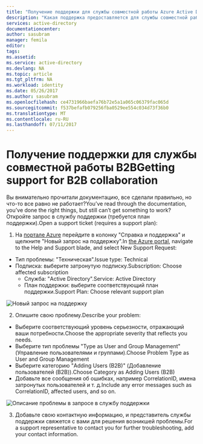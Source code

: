 ```yaml
---
title: "Получение поддержки для службы совместной работы Azure Active Directory B2B | Документация Майкрософт"
description: "Какая поддержка предоставляется для службы совместной работы Azure Active Directory B2B?"
services: active-directory
documentationcenter: 
author: sasubram
manager: femila
editor: 
tags: 
ms.assetid: 
ms.service: active-directory
ms.devlang: NA
ms.topic: article
ms.tgt_pltfrm: NA
ms.workload: identity
ms.date: 05/26/2017
ms.author: sasubram
ms.openlocfilehash: ce4731966baefa76b72e5a1a065c06379fac065d
ms.sourcegitcommit: f537befafb079256fba0529ee554c034d73f36b0
ms.translationtype: MT
ms.contentlocale: ru-RU
ms.lasthandoff: 07/11/2017
---
```

# <a name="getting-support-for-b2b-collaboration"></a><span data-ttu-id="1dc35-103">Получение поддержки для службы совместной работы B2B</span><span class="sxs-lookup"><span data-stu-id="1dc35-103">Getting support for B2B collaboration</span></span>

<span data-ttu-id="1dc35-104">Вы внимательно прочитали документацию, все сделали правильно, но что-то все равно не работает?</span><span class="sxs-lookup"><span data-stu-id="1dc35-104">You’ve read through the documentation, you’ve done the right things, but still can’t get something to work?</span></span> <span data-ttu-id="1dc35-105">Откройте запрос в службу поддержки (требуется план поддержки).</span><span class="sxs-lookup"><span data-stu-id="1dc35-105">Open a support ticket (requires a support plan):</span></span>

1. <span data-ttu-id="1dc35-106">На [портале Azure](https://portal.azure.com) перейдите в колонку "Справка и поддержка" и щелкните "Новый запрос на поддержку".</span><span class="sxs-lookup"><span data-stu-id="1dc35-106">In [the Azure portal](https://portal.azure.com), navigate to the Help and Support blade, and select New Support Request:</span></span>
  - <span data-ttu-id="1dc35-107">Тип проблемы: "Техническая".</span><span class="sxs-lookup"><span data-stu-id="1dc35-107">Issue type: Technical</span></span>
  - <span data-ttu-id="1dc35-108">Подписка: выберите затронутую подписку.</span><span class="sxs-lookup"><span data-stu-id="1dc35-108">Subscription: Choose affected subscription</span></span>
    - <span data-ttu-id="1dc35-109">Служба: "Active Directory".</span><span class="sxs-lookup"><span data-stu-id="1dc35-109">Service: Active Directory</span></span>
    - <span data-ttu-id="1dc35-110">План поддержки: выберите соответствующий план поддержки.</span><span class="sxs-lookup"><span data-stu-id="1dc35-110">Support Plan: Choose relevant support plan</span></span>

  ![Новый запрос на поддержку](media/active-directory-b2b-support/new-support-request.png)

2. <span data-ttu-id="1dc35-112">Опишите свою проблему.</span><span class="sxs-lookup"><span data-stu-id="1dc35-112">Describe your problem:</span></span>
  - <span data-ttu-id="1dc35-113">Выберите соответствующий уровень серьезности, отражающий ваши потребности.</span><span class="sxs-lookup"><span data-stu-id="1dc35-113">Choose the appropriate severity that reflects you needs.</span></span>
  - <span data-ttu-id="1dc35-114">Выберите тип проблемы "Type as User and Group Management" (Управление пользователями и группами).</span><span class="sxs-lookup"><span data-stu-id="1dc35-114">Choose Problem Type as User and Group Management</span></span>
  - <span data-ttu-id="1dc35-115">Выберите категорию "Adding Users (B2B)" (Добавление пользователей (B2B)).</span><span class="sxs-lookup"><span data-stu-id="1dc35-115">Choose Category as Adding Users (B2B)</span></span>
  - <span data-ttu-id="1dc35-116">Добавьте все сообщения об ошибках, например CorrelationID, имена затронутых пользователей и т. д.</span><span class="sxs-lookup"><span data-stu-id="1dc35-116">Include any error messages such as CorrelationID, affected users, and so on.</span></span>

  ![Описание проблемы в запросе в службу поддержки](media/active-directory-b2b-support/problem-description.png)

3. <span data-ttu-id="1dc35-118">Добавьте свою контактную информацию, и представитель службы поддержки свяжется с вами для решения возникшей проблемы.</span><span class="sxs-lookup"><span data-stu-id="1dc35-118">For a support representative to contact you for further troubleshooting, add your contact information.</span></span>
